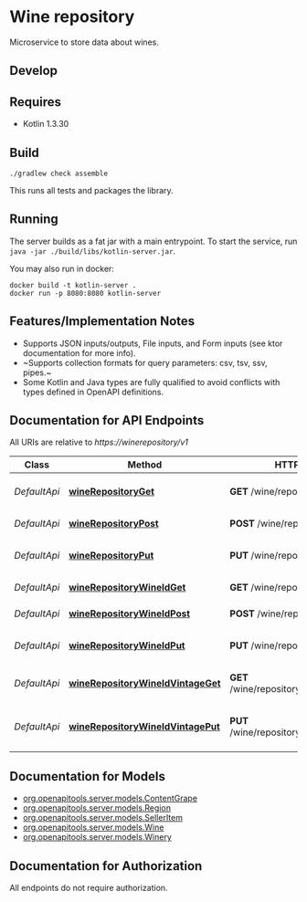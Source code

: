 # Wine repository

Microservice to store data about wines.

## Develop

## Requires

* Kotlin 1.3.30

## Build

```
./gradlew check assemble
```

This runs all tests and packages the library.

## Running

The server builds as a fat jar with a main entrypoint. To start the service, run `java -jar ./build/libs/kotlin-server.jar`.

You may also run in docker:

```
docker build -t kotlin-server .
docker run -p 8080:8080 kotlin-server
```

## Features/Implementation Notes

* Supports JSON inputs/outputs, File inputs, and Form inputs (see ktor documentation for more info).
* ~Supports collection formats for query parameters: csv, tsv, ssv, pipes.~
* Some Kotlin and Java types are fully qualified to avoid conflicts with types defined in OpenAPI definitions.

<a name="documentation-for-api-endpoints"></a>
## Documentation for API Endpoints

All URIs are relative to *https://winerepository/v1*

Class | Method | HTTP request | Description
------------ | ------------- | ------------- | -------------
*DefaultApi* | [**wineRepositoryGet**](docs/DefaultApi.md#winerepositoryget) | **GET** /wine/repository | Get all wines in repository
*DefaultApi* | [**wineRepositoryPost**](docs/DefaultApi.md#winerepositorypost) | **POST** /wine/repository | Add a new wine
*DefaultApi* | [**wineRepositoryPut**](docs/DefaultApi.md#winerepositoryput) | **PUT** /wine/repository | Update an existing wine
*DefaultApi* | [**wineRepositoryWineIdGet**](docs/DefaultApi.md#winerepositorywineidget) | **GET** /wine/repository/{wineId} | Get wine with id
*DefaultApi* | [**wineRepositoryWineIdPost**](docs/DefaultApi.md#winerepositorywineidpost) | **POST** /wine/repository/{wineId} | Add a new vintage
*DefaultApi* | [**wineRepositoryWineIdPut**](docs/DefaultApi.md#winerepositorywineidput) | **PUT** /wine/repository/{wineId} | Update an existing wine
*DefaultApi* | [**wineRepositoryWineIdVintageGet**](docs/DefaultApi.md#winerepositorywineidvintageget) | **GET** /wine/repository/{wineId}/{vintage} | Get wine with id and vintage
*DefaultApi* | [**wineRepositoryWineIdVintagePut**](docs/DefaultApi.md#winerepositorywineidvintageput) | **PUT** /wine/repository/{wineId}/{vintage} | Update an existing vintage of a wine


<a name="documentation-for-models"></a>
## Documentation for Models

 - [org.openapitools.server.models.ContentGrape](docs/ContentGrape.md)
 - [org.openapitools.server.models.Region](docs/Region.md)
 - [org.openapitools.server.models.SellerItem](docs/SellerItem.md)
 - [org.openapitools.server.models.Wine](docs/Wine.md)
 - [org.openapitools.server.models.Winery](docs/Winery.md)


<a name="documentation-for-authorization"></a>
## Documentation for Authorization

All endpoints do not require authorization.
